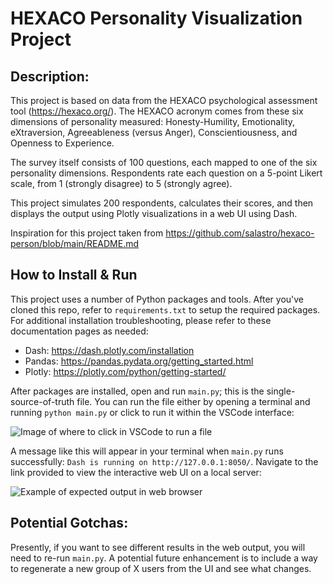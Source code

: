 # HEXACO Personality Visualization Project

## Description:

This project is based on data from the HEXACO psychological assessment tool (https://hexaco.org/). The HEXACO acronym comes from these six dimensions of personality measured: Honesty-Humility, Emotionality, eXtraversion, Agreeableness (versus Anger), Conscientiousness, and Openness to Experience.

The survey itself consists of 100 questions, each mapped to one of the six personality dimensions. Respondents rate each question on a 5-point Likert scale, from 1 (strongly disagree) to 5 (strongly agree).

This project simulates 200 respondents, calculates their scores, and then displays the output using Plotly visualizations in a web UI using Dash.

Inspiration for this project taken from https://github.com/salastro/hexaco-person/blob/main/README.md

## How to Install & Run

This project uses a number of Python packages and tools. After you've cloned this repo, refer to `requirements.txt` to setup the required packages. For additional installation troubleshooting, please refer to these documentation pages as needed:

- Dash: https://dash.plotly.com/installation
- Pandas: https://pandas.pydata.org/getting_started.html
- Plotly: https://plotly.com/python/getting-started/

After packages are installed, open and run `main.py`; this is the single-source-of-truth file. You can run the file either by opening a terminal and running `python main.py` or click to run it within the VSCode interface:

![Image of where to click in VSCode to run a file](https://github.com/erincodes/hexaco-personality-viz/blob/main/images/run-file-VS-Code.png)

A message like this will appear in your terminal when `main.py` runs successfully: `Dash is running on http://127.0.0.1:8050/`. Navigate to the link provided to view the interactive web UI on a local server:

![Example of expected output in web browser](https://github.com/erincodes/hexaco-personality-viz/blob/main/images/output-iu-example.png)

## Potential Gotchas:

Presently, if you want to see different results in the web output, you will need to re-run `main.py`. A potential future enhancement is to include a way to regenerate a new group of X users from the UI and see what changes.
